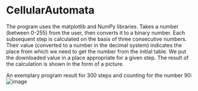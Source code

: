 # CellularAutomata
The program uses the matplotlib and NumPy libraries. Takes a number (between 0-255) from the user, then converts it to a binary number. 
Each subsequent step is calculated on the basis of three consecutive numbers. 
Their value (converted to a number in the decimal system) indicates the place from which we need to get the number from the initial table.
We put the downloaded value in a place appropriate for a given step.
The result of the calculation is shown in the form of a picture.

An exemplary program result for 300 steps and counting for the number 90:
![image](https://user-images.githubusercontent.com/64741935/154350721-b7fd8216-e60d-44c4-b5f6-effcbb96a66f.png)
